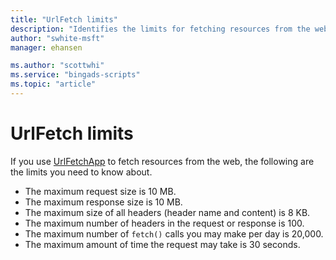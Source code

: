 ```yaml
---
title: "UrlFetch limits"
description: "Identifies the limits for fetching resources from the web."
author: "swhite-msft"
manager: ehansen

ms.author: "scottwhi"
ms.service: "bingads-scripts"
ms.topic: "article"
---
```


# UrlFetch limits

If you use [UrlFetchApp](../reference/UrlFetchApp.md) to fetch resources from the web, the following are the limits you need to know about.

- The maximum request size is 10 MB.
- The maximum response size is 10 MB.
- The maximum size of all headers (header name and content) is 8 KB.
- The maximum number of headers in the request or response is 100.
- The maximum number of `fetch()` calls you may make per day is 20,000.
- The maximum amount of time the request may take is 30 seconds. 